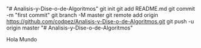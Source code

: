 "# Analisis-y-Dise-o-de-Algoritmos"  git init git add README.md git commit -m "first commit" git branch -M master git remote add origin https://github.com/codpez/Analisis-y-Dise-o-de-Algoritmos.git git push -u origin master
"# Analisis-y-Dise-o-de-Algoritmos" 

Hola Mundo